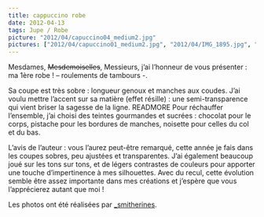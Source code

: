 ```yaml
---
title: cappuccino robe
date: 2012-04-13
tags: Jupe / Robe
picture: "2012/04/capuccino04_medium2.jpg"
pictures: ["2012/04/capuccino01_medium2.jpg", "2012/04/IMG_1895.jpg", "2012/04/capuccino05_medium2.jpg", "2012/04/capuccino04_medium2.jpg", "2012/04/capuccino02_medium2.jpg"]
---
```


Mesdames, <del>Mesdemoiselles</del>, Messieurs, 
j’ai l’honneur de vous présenter : ma 1ère robe ! – roulements de tambours -.

Sa coupe est très sobre : longueur genoux et manches aux coudes. J’ai voulu mettre l’accent sur sa matière (effet résille) : une semi-transparence qui vient briser la sagesse de la ligne.
READMORE
Pour réchauffer l’ensemble, j’ai choisi des teintes gourmandes et sucrées : chocolat pour le corps, pistache pour les bordures de manches, noisette pour celles du col et du bas.

L’avis de l’auteur : vous l’aurez peut-être remarqué, cette année je fais dans les coupes sobres, peu ajustées et transparentes. J’ai également beaucoup joué sur les tons sur tons, et de légers contrastes de couleurs pour apporter une touche d’impertinence à mes silhouettes. Avec du recul, cette évolution semble être assez importante dans mes créations et j’espère que vous l’apprécierez autant que moi !

Les photos ont été réalisées par <a href="http://www.flickr.com/photos/_smitherines" target="_blank">_smitherines</a>.